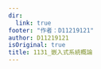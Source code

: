 ```yaml
---
dir:
  link: true
footer: "作者：D11219121"
author: D11219121
isOriginal: true
title: 1131_嵌入式系統概論
---
```


<Catalog/>
